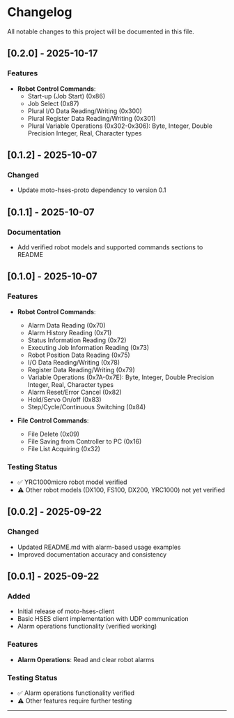 # Changelog

All notable changes to this project will be documented in this file.

## [0.2.0] - 2025-10-17

### Features
- **Robot Control Commands**:
  - Start-up (Job Start) (0x86)
  - Job Select (0x87)
  - Plural I/O Data Reading/Writing (0x300)
  - Plural Register Data Reading/Writing (0x301)
  - Plural Variable Operations (0x302-0x306): Byte, Integer, Double Precision Integer, Real, Character types

## [0.1.2] - 2025-10-07

### Changed
- Update moto-hses-proto dependency to version 0.1

## [0.1.1] - 2025-10-07

### Documentation
- Add verified robot models and supported commands sections to README

## [0.1.0] - 2025-10-07

### Features
- **Robot Control Commands**:
  - Alarm Data Reading (0x70)
  - Alarm History Reading (0x71)
  - Status Information Reading (0x72)
  - Executing Job Information Reading (0x73)
  - Robot Position Data Reading (0x75)
  - I/O Data Reading/Writing (0x78)
  - Register Data Reading/Writing (0x79)
  - Variable Operations (0x7A-0x7E): Byte, Integer, Double Precision Integer, Real, Character types
  - Alarm Reset/Error Cancel (0x82)
  - Hold/Servo On/off (0x83)
  - Step/Cycle/Continuous Switching (0x84)

- **File Control Commands**:
  - File Delete (0x09)
  - File Saving from Controller to PC (0x16)
  - File List Acquiring (0x32)

### Testing Status
- ✅ YRC1000micro robot model verified
- ⚠️ Other robot models (DX100, FS100, DX200, YRC1000) not yet verified

## [0.0.2] - 2025-09-22

### Changed
- Updated README.md with alarm-based usage examples
- Improved documentation accuracy and consistency

## [0.0.1] - 2025-09-22

### Added
- Initial release of moto-hses-client
- Basic HSES client implementation with UDP communication
- Alarm operations functionality (verified working)

### Features
- **Alarm Operations**: Read and clear robot alarms

### Testing Status
- ✅ Alarm operations functionality verified
- ⚠️ Other features require further testing

---
